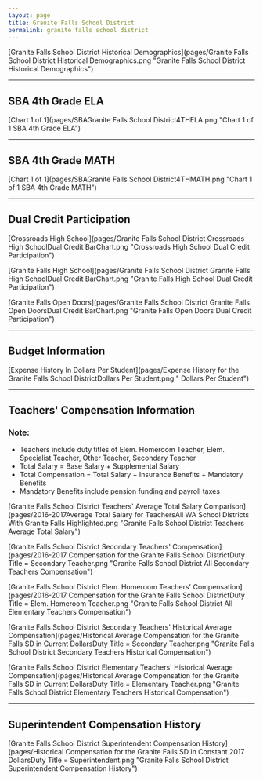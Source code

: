 ```yaml
---
layout: page
title: Granite Falls School District
permalink: granite falls school district
---
```



[Granite Falls School District Historical Demographics](pages/Granite Falls School District Historical Demographics.png "Granite Falls School District Historical Demographics")

___

## SBA 4th Grade ELA

[Chart 1 of 1](pages/SBAGranite Falls School District4THELA.png "Chart 1 of 1 SBA 4th Grade ELA")


___

## SBA 4th Grade MATH

[Chart 1 of 1](pages/SBAGranite Falls School District4THMATH.png "Chart 1 of 1 SBA 4th Grade MATH")


___

## Dual Credit Participation

[Crossroads High School](pages/Granite Falls School District Crossroads High SchoolDual Credit BarChart.png "Crossroads High School Dual Credit Participation")

[Granite Falls High School](pages/Granite Falls School District Granite Falls High SchoolDual Credit BarChart.png "Granite Falls High School Dual Credit Participation")

[Granite Falls Open Doors](pages/Granite Falls School District Granite Falls Open DoorsDual Credit BarChart.png "Granite Falls Open Doors Dual Credit Participation")


___

## Budget Information

[Expense History In Dollars Per Student](pages/Expense History for the Granite Falls School DistrictDollars Per Student.png " Dollars Per Student")


___

## Teachers' Compensation Information
### Note:
- Teachers include duty titles of Elem. Homeroom Teacher, Elem. Specialist Teacher, Other Teacher, Secondary Teacher
- Total Salary = Base Salary + Supplemental Salary
- Total Compensation = Total Salary + Insurance Benefits + Mandatory Benefits
- Mandatory Benefits include pension funding and payroll taxes

[Granite Falls School District Teachers' Average Total Salary Comparison](pages/2016-2017Average Total Salary for TeachersAll WA School Districts With Granite Falls Highlighted.png "Granite Falls School District Teachers Average Total Salary")

[Granite Falls School District Secondary Teachers' Compensation](pages/2016-2017 Compensation for the Granite Falls School DistrictDuty Title = Secondary Teacher.png "Granite Falls School District All Secondary Teachers Compensation")

[Granite Falls School District Elem. Homeroom Teachers' Compensation](pages/2016-2017 Compensation for the Granite Falls School DistrictDuty Title = Elem. Homeroom Teacher.png "Granite Falls School District All Elementary Teachers Compensation")

[Granite Falls School District Secondary Teachers' Historical Average Compensation](pages/Historical Average Compensation for the Granite Falls SD in Current DollarsDuty Title = Secondary Teacher.png "Granite Falls School District Secondary Teachers Historical Compensation")

[Granite Falls School District Elementary Teachers' Historical Average Compensation](pages/Historical Average Compensation for the Granite Falls SD in Current DollarsDuty Title = Elementary Teacher.png "Granite Falls School District Elementary Teachers Historical Compensation")


___

## Superintendent Compensation History

[Granite Falls School District Superintendent Compensation History](pages/Historical Compensation for the Granite Falls SD in Constant 2017 DollarsDuty Title = Superintendent.png "Granite Falls School District Superintendent Compensation History")

